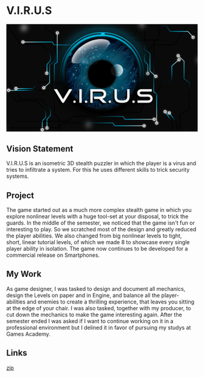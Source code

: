 # V.I.R.U.S

![LOGO](res/VIRUS.png)

## Vision Statement

V.I.R.U.S is an isometric 3D stealth puzzler in which the player is a virus and tries to infiltrate a system. For this he uses different skills to trick security systems.

## Project

The game started out as a much more complex stealth game in which you explore nonlinear levels with a huge tool-set at your disposal, to trick the guards. In the middle of the semester, we noticed that the game isn't fun or interesting to play. So we scratched most of the design and greatly reduced the player abilities. We also changed from big nonlinear levels to tight, short, linear tutorial levels, of which we made 8 to showcase every single player ability in isolation. The game now continues to be developed for a commercial release on Smartphones.

## My Work

As game designer, I was tasked to design and document all mechanics, design the Levels on paper and in Engine, and balance all the player-abilities and enemies to create a thrilling experience, that leaves you sitting at the edge of your chair. I was also tasked, together with my producer, to cut down the mechanics to make the game interesting again. After the semester ended I was asked if I want to continue working on it in a professional environment but I delined it in favor of pursuing my studys at Games Academy.

## Links

[zip](https://drive.google.com/open?id=1tY23aaW4tYR7lUXgug3sJjRhc7tde2UN)

